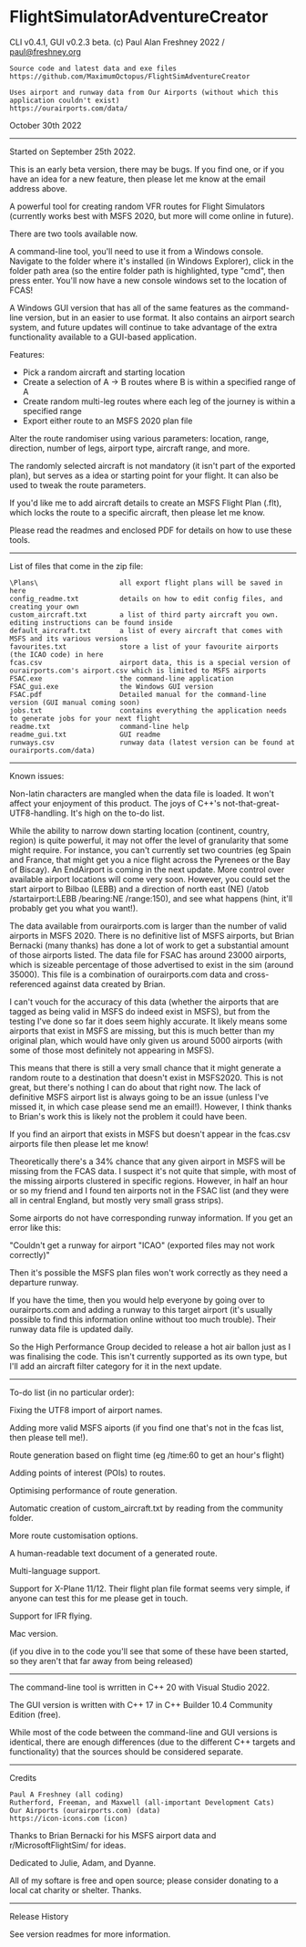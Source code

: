 #  FlightSimulatorAdventureCreator 
CLI v0.4.1, GUI v0.2.3 beta.
  (c) Paul Alan Freshney 2022 / paul@freshney.org
```
Source code and latest data and exe files
https://github.com/MaximumOctopus/FlightSimAdventureCreator
  
Uses airport and runway data from Our Airports (without which this application couldn't exist)
https://ourairports.com/data/
```	
  October 30th 2022

------------------------------------------------------------------------------------------------------------------------------------

Started on September 25th 2022.

This is an early beta version, there may be bugs. If you find one, or if you have an idea for a new feature, then please let me know at the email address above.

A powerful tool for creating random VFR routes for Flight Simulators (currently works best with MSFS 2020, but more will come online in future).

There are two tools available now. 

A command-line tool, you'll need to use it from a Windows console. Navigate to the folder where it's installed (in Windows Explorer), click in the folder path area (so the entire folder path is highlighted, type "cmd", then press enter. You'll now have a new console windows set to the location of FCAS!

A Windows GUI version that has all of the same features as the command-line version, but in an easier to use format. It also contains an airport search system, and future updates will continue to take advantage of the extra functionality available to a GUI-based application.

Features:

 - Pick a random aircraft and starting location
 - Create a selection of A -> B routes where B is within a specified range of A
 - Create random multi-leg routes where each leg of the journey is within a specified range
 - Export either route to an MSFS 2020 plan file
 
Alter the route randomiser using various parameters: location, range, direction, number of legs, airport type, aircraft range, and more.
 
The randomly selected aircraft is not mandatory (it isn't part of the exported plan), but serves as a idea or starting point for your flight. It can also be used to tweak the route parameters.

If you'd like me to add aircraft details to create an MSFS Flight Plan (.flt), which locks the route to a specific aircraft, then please let me know.
 
Please read the readmes and enclosed PDF for details on how to use these tools.

------------------------------------------------------------------------------------------------------------------------------------

List of files that come in the zip file:

    \Plans\                    all export flight plans will be saved in here
    config_readme.txt          details on how to edit config files, and creating your own
    custom_aircraft.txt        a list of third party aircraft you own. editing instructions can be found inside
    default_aircraft.txt       a list of every aircraft that comes with MSFS and its various versions
    favourites.txt             store a list of your favourite airports (the ICAO code) in here
    fcas.csv                   airport data, this is a special version of ourairports.com's airport.csv which is limited to MSFS airports
    FSAC.exe                   the command-line application
    FSAC_gui.exe               the Windows GUI version
    FSAC.pdf                   Detailed manual for the command-line version (GUI manual coming soon)
    jobs.txt                   contains everything the application needs to generate jobs for your next flight
    readme.txt                 command-line help
    readme_gui.txt             GUI readme
    runways.csv                runway data (latest version can be found at ourairports.com/data)

------------------------------------------------------------------------------------------------------------------------------------

Known issues:

Non-latin characters are mangled when the data file is loaded. It won't affect your enjoyment of this product. The joys of C++'s not-that-great-UTF8-handling. It's high on the to-do list.

While the ability to narrow down starting location (continent, country, region) is quite powerful, it may not offer the level of granularity that some might require. For instance, you can't currently set two countries (eg Spain and France, that might get you a nice flight across the Pyrenees or the Bay of Biscay). An EndAirport is coming in the next update. More control over available airport locations will come very soon. However, you could set the start airport to Bilbao (LEBB) and a direction of north east (NE) (/atob /startairport:LEBB /bearing:NE /range:150), and see what happens (hint, it'll probably get you what you want!).

The data available from ourairports.com is larger than the number of valid airports in MSFS 2020. There is no definitive list of MSFS airports, but Brian Bernacki (many thanks) has done a lot of work to get a substantial amount of those airports listed. The data file for FSAC has around 23000 airports, which is sizeable percentage of those advertised to exist in the sim (around 35000). This file is a combination of ourairports.com data and cross-referenced against data created by Brian.

I can't vouch for the accuracy of this data (whether the airports that are tagged as being valid in MSFS do indeed exist in MSFS), but from the testing I've done so far it does seem highly accurate. It likely means some airports that exist in MSFS are missing, but this is much better than my original plan, which would have only given us around 5000 airports (with some of those most definitely not appearing in MSFS).

This means that there is still a very small chance that it might generate a random route to a destination that doesn't exist in MSFS2020. This is not great, but there's nothing I can do about that right now. The lack of definitive MSFS airport list is always going to be an issue (unless I've missed it, in which case please send me an email!). However, I think thanks to Brian's work this is likely not the problem it could have been.

If you find an airport that exists in MSFS but doesn't appear in the fcas.csv airports file then please let me know!

Theoretically there's a 34% chance that any given airport in MSFS will be missing from the FCAS data. I suspect it's not quite that simple, with most of the missing airports clustered in specific regions. However, in half an hour or so my friend and I found ten airports not in the FSAC list (and they were all in central England, but mostly very small grass strips). 

Some airports do not have corresponding runway information. If you get an error like this:

 "Couldn't get a runway for airport "ICAO" (exported files may not work correctly)"

Then it's possible the MSFS plan files won't work correctly as they need a departure runway.

If you have the time, then you would help everyone by going over to ourairports.com and adding a runway to this target airport (it's usually possible to find this information online without too much trouble). Their runway data file is updated daily.

So the High Performance Group decided to release a hot air ballon just as I was finalising the code. This isn't currently supported as its own type, but I'll add an aircraft filter category for it in the next update.

------------------------------------------------------------------------------------------------------------------------------------

To-do list (in no particular order):

Fixing the UTF8 import of airport names.

Adding more valid MSFS aiports (if you find one that's not in the fcas list, then please tell me!).

Route generation based on flight time (eg /time:60 to get an hour's flight)

Adding points of interest (POIs) to routes. 

Optimising performance of route generation.

Automatic creation of custom_aircraft.txt by reading from the community folder.

More route customisation options.

A human-readable text document of a generated route.

Multi-language support.

Support for X-Plane 11/12. Their flight plan file format seems very simple, if anyone can test this for me please get in touch.

Support for IFR flying.

Mac version.

(if you dive in to the code you'll see that some of these have been started, so they aren't that far away from being released)

------------------------------------------------------------------------------------------------------------------------------------

The command-line tool is wrritten in C++ 20 with Visual Studio 2022. 

The GUI version is written with C++ 17 in C++ Builder 10.4 Community Edition (free).

While most of the code between the command-line and GUI versions is identical, there are enough differences (due to the different C++
targets and functionality) that the sources should be considered separate. 

------------------------------------------------------------------------------------------------------------------------------------

 Credits
```
Paul A Freshney (all coding)
Rutherford, Freeman, and Maxwell (all-important Development Cats)
Our Airports (ourairports.com) (data)
https://icon-icons.com (icon)
```

Thanks to Brian Bernacki for his MSFS airport data and r/MicrosoftFlightSim/ for ideas.

Dedicated to Julie, Adam, and Dyanne.

All of my softare is free and open source; please consider donating to a local cat charity or shelter. Thanks.

------------------------------------------------------------------------------------------------------------------------------------

Release History

See version readmes for more information.
